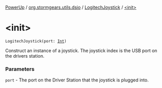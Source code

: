 [PowerUp](../../index.md) / [org.stormgears.utils.dsio](../index.md) / [LogitechJoystick](index.md) / [&lt;init&gt;](./-init-.md)

# &lt;init&gt;

`LogitechJoystick(port: `[`Int`](https://kotlinlang.org/api/latest/jvm/stdlib/kotlin/-int/index.html)`)`

Construct an instance of a joystick. The joystick index is the USB port on the drivers
station.

### Parameters

`port` - The port on the Driver Station that the joystick is plugged into.